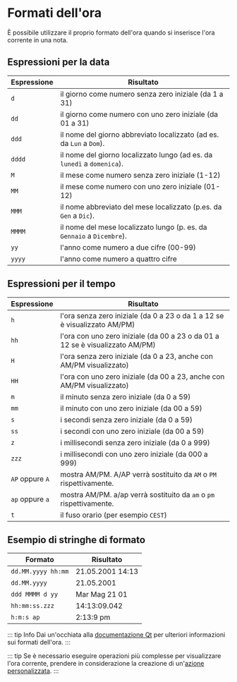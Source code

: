 # Formati dell'ora

È possibile utilizzare il proprio formato dell'ora quando si inserisce l'ora corrente in una nota.

## Espressioni per la data

| Espressione | Risultato                                                               |
| ----------- | ----------------------------------------------------------------------- |
| `d`         | il giorno come numero senza zero iniziale (da 1 a 31)                   |
| `dd`        | il giorno come numero con uno zero iniziale (da 01 a 31)                |
| `ddd`       | il nome del giorno abbreviato localizzato (ad es. da `Lun` a `Dom`).    |
| `dddd`      | il nome del giorno localizzato lungo (ad es. da `lunedì` a `domenica`). |
| `M`         | il mese come numero senza zero iniziale (1-12)                          |
| `MM`        | il mese come numero con uno zero iniziale (01-12)                       |
| `MMM`       | il nome abbreviato del mese localizzato (p.es. da `Gen` a `Dic`).       |
| `MMMM`      | il nome del mese localizzato lungo (p. es. da `Gennaio` a `Dicembre`).  |
| `yy`        | l'anno come numero a due cifre (00-99)                                  |
| `yyyy`      | l'anno come numero a quattro cifre                                      |

## Espressioni per il tempo

| Espressione     | Risultato                                                                     |
| --------------- | ----------------------------------------------------------------------------- |
| `h`             | l'ora senza zero iniziale (da 0 a 23 o da 1 a 12 se è visualizzato AM/PM)     |
| `hh`            | l'ora con uno zero iniziale (da 00 a 23 o da 01 a 12 se è visualizzato AM/PM) |
| `H`             | l'ora senza zero iniziale (da 0 a 23, anche con AM/PM visualizzato)           |
| `HH`            | l'ora con uno zero iniziale (da 00 a 23, anche con AM/PM visualizzato)        |
| `m`             | il minuto senza zero iniziale (da 0 a 59)                                     |
| `mm`            | il minuto con uno zero iniziale (da 00 a 59)                                  |
| `s`             | i secondi senza zero iniziale (da 0 a 59)                                     |
| `ss`            | i secondi con uno zero iniziale (da 00 a 59)                                  |
| `z`             | i millisecondi senza zero iniziale (da 0 a 999)                               |
| `zzz`           | i millisecondi con uno zero iniziale (da 000 a 999)                           |
| `AP` oppure `A` | mostra AM/PM. A/AP verrà sostituito da `AM` o `PM` rispettivamente.           |
| `ap` oppure `a` | mostra AM/PM. a/ap verrà sostituito da  `am` o `pm` rispettivamente.          |
| `t`             | il fuso orario (per esempio `CEST`)                                           |

## Esempio di stringhe di formato

| Formato            | Risultato        |
| ------------------ | ---------------- |
| `dd.MM.yyyy hh:mm` | 21.05.2001 14:13 |
| `dd.MM.yyyy`       | 21.05.2001       |
| `ddd MMMM d yy`    | Mar Mag 21 01    |
| `hh:mm:ss.zzz`     | 14:13:09.042     |
| `h:m:s ap`         | 2:13:9 pm        |

::: tip Info
Dai un'occhiata alla [documentazione Qt](http://doc.qt.io/qt-5/qdatetime.html#toString) per ulteriori informazioni sui formati dell'ora.
:::

::: tip
Se è necessario eseguire operazioni più complesse per visualizzare l'ora corrente, prendere in considerazione la creazione di un'[azione personalizzata](../scripting/methods-and-objects.md#registering-a-custom-action).
:::